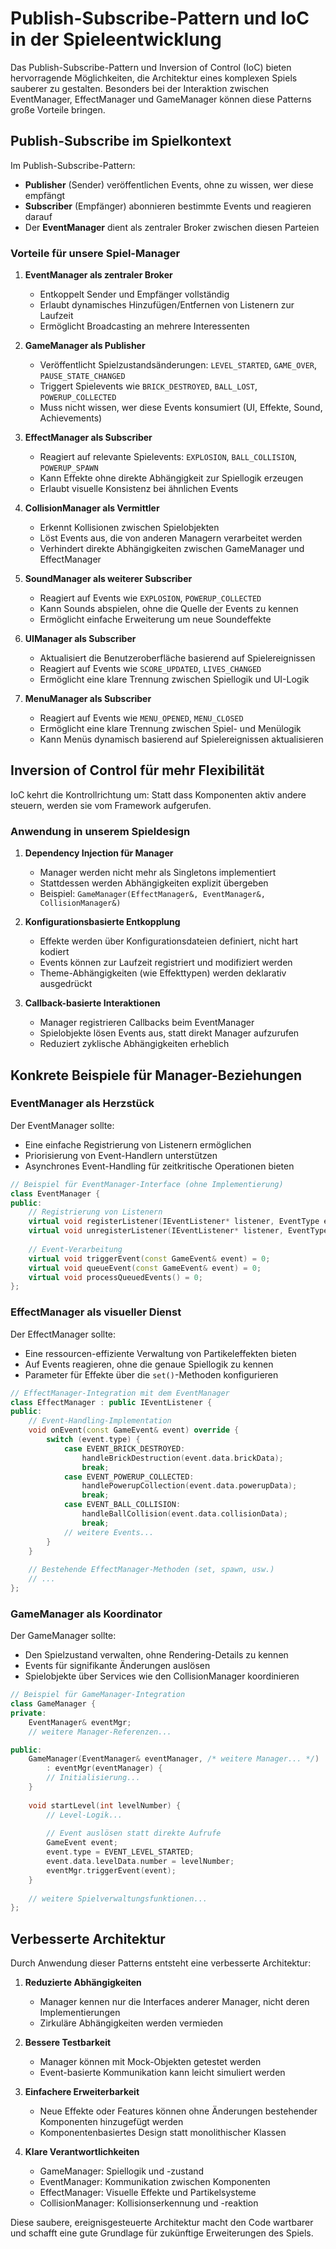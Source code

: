 # Publish-Subscribe-Pattern und IoC in der Spieleentwicklung

Das Publish-Subscribe-Pattern und Inversion of Control (IoC) bieten hervorragende Möglichkeiten, die Architektur eines komplexen Spiels sauberer zu gestalten. Besonders bei der Interaktion zwischen EventManager, EffectManager und GameManager können diese Patterns große Vorteile bringen.

## Publish-Subscribe im Spielkontext

Im Publish-Subscribe-Pattern:

- **Publisher** (Sender) veröffentlichen Events, ohne zu wissen, wer diese empfängt
- **Subscriber** (Empfänger) abonnieren bestimmte Events und reagieren darauf
- Der **EventManager** dient als zentraler Broker zwischen diesen Parteien

### Vorteile für unsere Spiel-Manager

1. **EventManager als zentraler Broker**
    - Entkoppelt Sender und Empfänger vollständig
    - Erlaubt dynamisches Hinzufügen/Entfernen von Listenern zur Laufzeit
    - Ermöglicht Broadcasting an mehrere Interessenten

2. **GameManager als Publisher**
    - Veröffentlicht Spielzustandsänderungen: `LEVEL_STARTED`, `GAME_OVER`, `PAUSE_STATE_CHANGED`
    - Triggert Spielevents wie `BRICK_DESTROYED`, `BALL_LOST`, `POWERUP_COLLECTED`
    - Muss nicht wissen, wer diese Events konsumiert (UI, Effekte, Sound, Achievements)

3. **EffectManager als Subscriber**
    - Reagiert auf relevante Spielevents: `EXPLOSION`, `BALL_COLLISION`, `POWERUP_SPAWN`
    - Kann Effekte ohne direkte Abhängigkeit zur Spiellogik erzeugen
    - Erlaubt visuelle Konsistenz bei ähnlichen Events

4. **CollisionManager als Vermittler**
   - Erkennt Kollisionen zwischen Spielobjekten
   - Löst Events aus, die von anderen Managern verarbeitet werden
   - Verhindert direkte Abhängigkeiten zwischen GameManager und EffectManager

5. **SoundManager als weiterer Subscriber**
   - Reagiert auf Events wie `EXPLOSION`, `POWERUP_COLLECTED`
   - Kann Sounds abspielen, ohne die Quelle der Events zu kennen
   - Ermöglicht einfache Erweiterung um neue Soundeffekte

6. **UIManager als Subscriber**
   - Aktualisiert die Benutzeroberfläche basierend auf Spielereignissen
   - Reagiert auf Events wie `SCORE_UPDATED`, `LIVES_CHANGED`
   - Ermöglicht eine klare Trennung zwischen Spiellogik und UI-Logik

7. **MenuManager als Subscriber**
   - Reagiert auf Events wie `MENU_OPENED`, `MENU_CLOSED`
   - Ermöglicht eine klare Trennung zwischen Spiel- und Menülogik
   - Kann Menüs dynamisch basierend auf Spielereignissen aktualisieren

## Inversion of Control für mehr Flexibilität

IoC kehrt die Kontrollrichtung um: Statt dass Komponenten aktiv andere steuern, werden sie vom Framework aufgerufen.

### Anwendung in unserem Spieldesign

1. **Dependency Injection für Manager**
    - Manager werden nicht mehr als Singletons implementiert
    - Stattdessen werden Abhängigkeiten explizit übergeben
    - Beispiel: `GameManager(EffectManager&, EventManager&, CollisionManager&)`

2. **Konfigurationsbasierte Entkopplung**
    - Effekte werden über Konfigurationsdateien definiert, nicht hart kodiert
    - Events können zur Laufzeit registriert und modifiziert werden
    - Theme-Abhängigkeiten (wie Effekttypen) werden deklarativ ausgedrückt

3. **Callback-basierte Interaktionen**
    - Manager registrieren Callbacks beim EventManager
    - Spielobjekte lösen Events aus, statt direkt Manager aufzurufen
    - Reduziert zyklische Abhängigkeiten erheblich

## Konkrete Beispiele für Manager-Beziehungen

### EventManager als Herzstück

Der EventManager sollte:
- Eine einfache Registrierung von Listenern ermöglichen
- Priorisierung von Event-Handlern unterstützen
- Asynchrones Event-Handling für zeitkritische Operationen bieten

```cpp
// Beispiel für EventManager-Interface (ohne Implementierung)
class EventManager {
public:
    // Registrierung von Listenern
    virtual void registerListener(IEventListener* listener, EventType eventType, int priority = 0) = 0;
    virtual void unregisterListener(IEventListener* listener, EventType eventType = EVENT_ALL) = 0;
    
    // Event-Verarbeitung
    virtual void triggerEvent(const GameEvent& event) = 0;
    virtual void queueEvent(const GameEvent& event) = 0;
    virtual void processQueuedEvents() = 0;
};
```

### EffectManager als visueller Dienst

Der EffectManager sollte:
- Eine ressourcen-effiziente Verwaltung von Partikeleffekten bieten
- Auf Events reagieren, ohne die genaue Spiellogik zu kennen
- Parameter für Effekte über die `set()`-Methoden konfigurieren

```cpp
// EffectManager-Integration mit dem EventManager
class EffectManager : public IEventListener {
public:
    // Event-Handling-Implementation
    void onEvent(const GameEvent& event) override {
        switch (event.type) {
            case EVENT_BRICK_DESTROYED:
                handleBrickDestruction(event.data.brickData);
                break;
            case EVENT_POWERUP_COLLECTED:
                handlePowerupCollection(event.data.powerupData);
                break;
            case EVENT_BALL_COLLISION:
                handleBallCollision(event.data.collisionData);
                break;
            // weitere Events...
        }
    }
    
    // Bestehende EffectManager-Methoden (set, spawn, usw.)
    // ...
};
```

### GameManager als Koordinator

Der GameManager sollte:
- Den Spielzustand verwalten, ohne Rendering-Details zu kennen
- Events für signifikante Änderungen auslösen
- Spielobjekte über Services wie den CollisionManager koordinieren

```cpp
// Beispiel für GameManager-Integration
class GameManager {
private:
    EventManager& eventMgr;
    // weitere Manager-Referenzen...

public:
    GameManager(EventManager& eventManager, /* weitere Manager... */)
        : eventMgr(eventManager) {
        // Initialisierung...
    }
    
    void startLevel(int levelNumber) {
        // Level-Logik...
        
        // Event auslösen statt direkte Aufrufe
        GameEvent event;
        event.type = EVENT_LEVEL_STARTED;
        event.data.levelData.number = levelNumber;
        eventMgr.triggerEvent(event);
    }
    
    // weitere Spielverwaltungsfunktionen...
};
```

## Verbesserte Architektur

Durch Anwendung dieser Patterns entsteht eine verbesserte Architektur:

1. **Reduzierte Abhängigkeiten**
    - Manager kennen nur die Interfaces anderer Manager, nicht deren Implementierungen
    - Zirkuläre Abhängigkeiten werden vermieden

2. **Bessere Testbarkeit**
    - Manager können mit Mock-Objekten getestet werden
    - Event-basierte Kommunikation kann leicht simuliert werden

3. **Einfachere Erweiterbarkeit**
    - Neue Effekte oder Features können ohne Änderungen bestehender Komponenten hinzugefügt werden
    - Komponentenbasiertes Design statt monolithischer Klassen

4. **Klare Verantwortlichkeiten**
    - GameManager: Spiellogik und -zustand
    - EventManager: Kommunikation zwischen Komponenten
    - EffectManager: Visuelle Effekte und Partikelsysteme
    - CollisionManager: Kollisionserkennung und -reaktion

Diese saubere, ereignisgesteuerte Architektur macht den Code wartbarer und schafft eine gute Grundlage für zukünftige Erweiterungen des Spiels.
